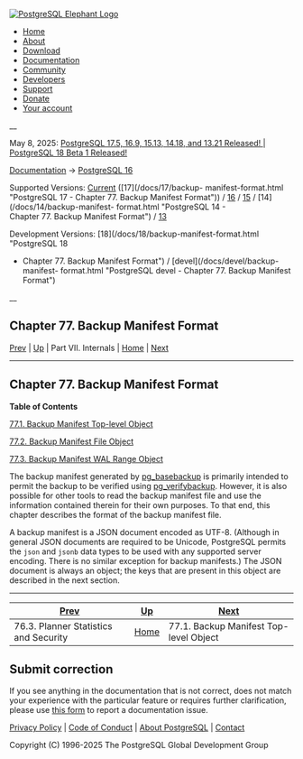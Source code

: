 [ ![PostgreSQL Elephant Logo](/media/img/about/press/elephant.png) ](/)

  * [Home](/ "Home")
  * [About](/about/ "About")
  * [Download](/download/ "Download")
  * [Documentation](/docs/ "Documentation")
  * [Community](/community/ "Community")
  * [Developers](/developer/ "Developers")
  * [Support](/support/ "Support")
  * [Donate](/about/donate/ "Donate")
  * [Your account](/account/ "Your account")

__

May 8, 2025: [ PostgreSQL 17.5, 16.9, 15.13, 14.18, and 13.21 Released! ](/about/news/postgresql-175-169-1513-1418-and-1321-released-3072/) | [ PostgreSQL 18 Beta 1 Released! ](/about/news/postgresql-18-beta-1-released-3070/)

[Documentation](/docs/ "Documentation") -> [PostgreSQL
16](/docs/16/index.html)

Supported Versions: [Current](/docs/current/backup-manifest-format.html
"PostgreSQL 17 - Chapter 77. Backup Manifest Format") ([17](/docs/17/backup-
manifest-format.html "PostgreSQL 17 - Chapter 77. Backup Manifest Format")) /
[16](/docs/16/backup-manifest-format.html "PostgreSQL 16 - Chapter 77. Backup
Manifest Format") / [15](/docs/15/backup-manifest-format.html "PostgreSQL 15 -
Chapter 77. Backup Manifest Format") / [14](/docs/14/backup-manifest-
format.html "PostgreSQL 14 - Chapter 77. Backup Manifest Format") /
[13](/docs/13/backup-manifest-format.html "PostgreSQL 13 - Chapter 77. Backup
Manifest Format")

Development Versions: [18](/docs/18/backup-manifest-format.html "PostgreSQL 18
- Chapter 77. Backup Manifest Format") / [devel](/docs/devel/backup-manifest-
format.html "PostgreSQL devel - Chapter 77. Backup Manifest Format")

__

Chapter 77. Backup Manifest Format  
---  
[Prev](planner-stats-security.html "76.3. Planner Statistics and Security")  | [Up](internals.html "Part VII. Internals") | Part VII. Internals | [Home](index.html "PostgreSQL 16.9 Documentation") |  [Next](backup-manifest-toplevel.html "77.1. Backup Manifest Top-level Object")  
  
* * *

## Chapter 77. Backup Manifest Format

**Table of Contents**

[77.1. Backup Manifest Top-level Object](backup-manifest-toplevel.html)

[77.2. Backup Manifest File Object](backup-manifest-files.html)

[77.3. Backup Manifest WAL Range Object](backup-manifest-wal-ranges.html)

The backup manifest generated by [pg_basebackup](app-pgbasebackup.html
"pg_basebackup") is primarily intended to permit the backup to be verified
using [pg_verifybackup](app-pgverifybackup.html "pg_verifybackup"). However,
it is also possible for other tools to read the backup manifest file and use
the information contained therein for their own purposes. To that end, this
chapter describes the format of the backup manifest file.

A backup manifest is a JSON document encoded as UTF-8. (Although in general
JSON documents are required to be Unicode, PostgreSQL permits the `json` and
`jsonb` data types to be used with any supported server encoding. There is no
similar exception for backup manifests.) The JSON document is always an
object; the keys that are present in this object are described in the next
section.

* * *

[Prev](planner-stats-security.html "76.3. Planner Statistics and Security")  | [Up](internals.html "Part VII. Internals") |  [Next](backup-manifest-toplevel.html "77.1. Backup Manifest Top-level Object")  
---|---|---  
76.3. Planner Statistics and Security  | [Home](index.html "PostgreSQL 16.9 Documentation") |  77.1. Backup Manifest Top-level Object  
  
## Submit correction

If you see anything in the documentation that is not correct, does not match
your experience with the particular feature or requires further clarification,
please use [this form](/account/comments/new/16/backup-manifest-format.html/)
to report a documentation issue.

[Privacy Policy](/about/privacypolicy) | [Code of Conduct](/about/policies/coc/) | [About PostgreSQL](/about/) | [Contact](/about/contact/)  

Copyright (C) 1996-2025 The PostgreSQL Global Development Group

